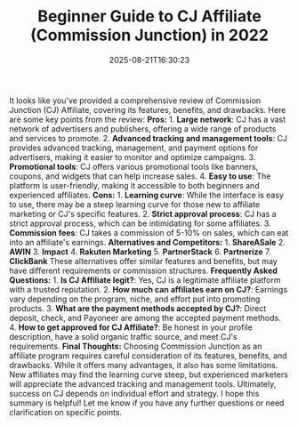 ﻿---
title: "Beginner Guide to CJ Affiliate (Commission Junction) in 2022"
date: "2025-08-21T16:30:23"
category: "Markets"
summary: ""
slug: "beginner guide to cj affiliate commission junction in 2022"
source_urls:
  - "https://techncruncher.blogspot.com/2022/09/cj-affiliate-ultimate-guide-to.html"
seo:
  title: "Beginner Guide to CJ Affiliate (Commission Junction) in 2022 | Hash n Hedge"
  description: ""
  keywords: ["news", "markets", "brief"]
---
It looks like you've provided a comprehensive review of Commission Junction (CJ) Affiliate, covering its features, benefits, and drawbacks. Here are some key points from the review:  **Pros:**  1. **Large network**: CJ has a vast network of advertisers and publishers, offering a wide range of products and services to promote. 2. **Advanced tracking and management tools**: CJ provides advanced tracking, management, and payment options for advertisers, making it easier to monitor and optimize campaigns. 3. **Promotional tools**: CJ offers various promotional tools like banners, coupons, and widgets that can help increase sales. 4. **Easy to use**: The platform is user-friendly, making it accessible to both beginners and experienced affiliates.  **Cons:**  1. **Learning curve**: While the interface is easy to use, there may be a steep learning curve for those new to affiliate marketing or CJ's specific features. 2. **Strict approval process**: CJ has a strict approval process, which can be intimidating for some affiliates. 3. **Commission fees**: CJ takes a commission of 5-10% on sales, which can eat into an affiliate's earnings.  **Alternatives and Competitors:**  1. **ShareASale** 2. **AWIN** 3. **Impact** 4. **Rakuten Marketing** 5. **PartnerStack** 6. **Partnerize** 7. **ClickBank**  These alternatives offer similar features and benefits, but may have different requirements or commission structures.  **Frequently Asked Questions:**  1. **Is CJ Affiliate legit?**: Yes, CJ is a legitimate affiliate platform with a trusted reputation. 2. **How much can affiliates earn on CJ?**: Earnings vary depending on the program, niche, and effort put into promoting products. 3. **What are the payment methods accepted by CJ?**: Direct deposit, check, and Payoneer are among the accepted payment methods. 4. **How to get approved for CJ Affiliate?**: Be honest in your profile description, have a solid organic traffic source, and meet CJ's requirements.  **Final Thoughts:**  Choosing Commission Junction as an affiliate program requires careful consideration of its features, benefits, and drawbacks. While it offers many advantages, it also has some limitations. New affiliates may find the learning curve steep, but experienced marketers will appreciate the advanced tracking and management tools. Ultimately, success on CJ depends on individual effort and strategy.  I hope this summary is helpful! Let me know if you have any further questions or need clarification on specific points. 
